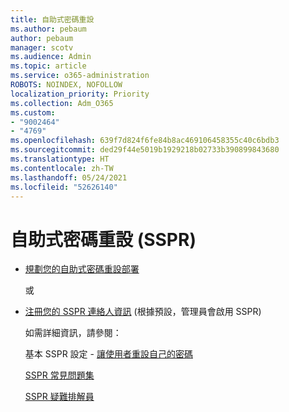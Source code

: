 ```yaml
---
title: 自助式密碼重設
ms.author: pebaum
author: pebaum
manager: scotv
ms.audience: Admin
ms.topic: article
ms.service: o365-administration
ROBOTS: NOINDEX, NOFOLLOW
localization_priority: Priority
ms.collection: Adm_O365
ms.custom:
- "9002464"
- "4769"
ms.openlocfilehash: 639f7d824f6fe84b8ac469106458355c40c6bdb3
ms.sourcegitcommit: ded29f44e5019b1929218b02733b390899843680
ms.translationtype: HT
ms.contentlocale: zh-TW
ms.lasthandoff: 05/24/2021
ms.locfileid: "52626140"
---
```

# <a name="self-service-password-reset-sspr"></a>自助式密碼重設 (SSPR)

- [ 規劃您的自助式密碼重設部署](https://go.microsoft.com/fwlink/?linkid=2142944)  

    或
- [注冊您的 SSPR 連絡人資訊](https://mysignins.microsoft.com/security-info) (根據預設，管理員會啟用 SSPR)

    如需詳細資訊，請參閱：

    基本 SSPR 設定 - [讓使用者重設自己的密碼](/microsoft-365/admin/add-users/let-users-reset-passwords)

    [SSPR 常見問題集](/azure/active-directory/authentication/active-directory-passwords-faq)

    [SSPR 疑難排解員](/azure/active-directory/authentication/active-directory-passwords-troubleshoot)
